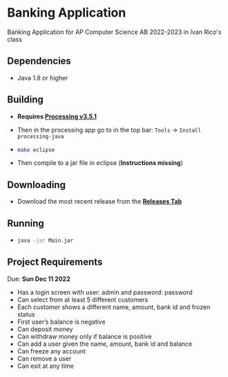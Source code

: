 # Banking Application

Banking Application for AP Computer Science AB 2022-2023 in Ivan Rico's class

## Dependencies

- Java 1.8 or higher

## Building

- **Requires [Processing v3.5.1](https://processing.org/download)**
- Then in the processing app go to in the top bar: `Tools` -> `Install processing-java`
- ```bash
  make eclipse
  ```

- Then compile to a jar file in eclipse (**Instructions missing**)

## Downloading

- Download the most recent release from the **[Releases Tab](https://github.com/luis-c465/BankApp/releases)**

## Running

- ```bash
  java -jar Main.jar
  ```

## Project Requirements

Due: **Sun Dec 11 2022**

- Has a login screen with user: admin and password: password
- Can select from at least 5 different customers
- Each customer shows a different name, amount, bank id and frozen status
- First user’s balance is negative
- Can deposit money
- Can withdraw money only if balance is positive
- Can add a user given the name, amount, bank id and balance
- Can freeze any account
- Can remove a user
- Can exit at any time
